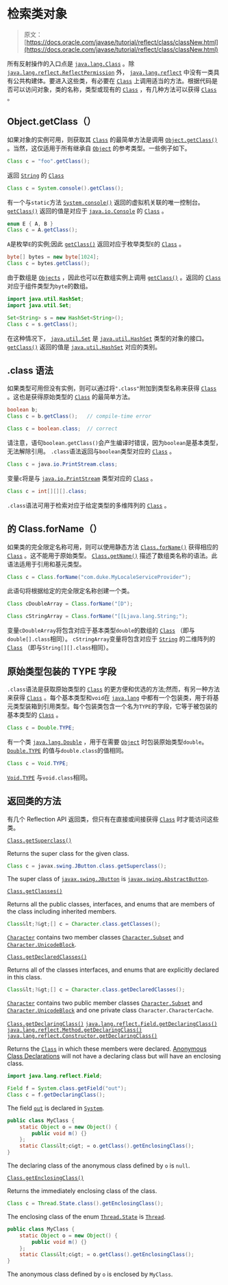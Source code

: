 # 检索类对象

> 原文： [https://docs.oracle.com/javase/tutorial/reflect/class/classNew.html](https://docs.oracle.com/javase/tutorial/reflect/class/classNew.html)

所有反射操作的入口点是 [`java.lang.Class`](https://docs.oracle.com/javase/8/docs/api/java/lang/Class.html) 。除 [`java.lang.reflect.ReflectPermission`](https://docs.oracle.com/javase/8/docs/api/java/lang/reflect/ReflectPermission.html) 外， [`java.lang.reflect`](https://docs.oracle.com/javase/8/docs/api/java/lang/reflect/package-summary.html) 中没有一类具有公共构建体。要进入这些类，有必要在 [`Class`](https://docs.oracle.com/javase/8/docs/api/java/lang/Class.html) 上调用适当的方法。根据代码是否可以访问对象，类的名称，类型或现有的 [`Class`](https://docs.oracle.com/javase/8/docs/api/java/lang/Class.html) ，有几种方法可以获得 [`Class`](https://docs.oracle.com/javase/8/docs/api/java/lang/Class.html) 。

## Object.getClass（）

如果对象的实例可用，则获取其 [`Class`](https://docs.oracle.com/javase/8/docs/api/java/lang/Class.html) 的最简单方法是调用 [`Object.getClass()`](https://docs.oracle.com/javase/8/docs/api/java/lang/Object.html#getClass--) 。当然，这仅适用于所有继承自 [`Object`](https://docs.oracle.com/javase/8/docs/api/java/lang/Object.html) 的参考类型。一些例子如下。

```java
Class c = "foo".getClass();

```

返回 [`String`](https://docs.oracle.com/javase/8/docs/api/java/lang/String.html) 的 [`Class`](https://docs.oracle.com/javase/8/docs/api/java/lang/Class.html)

```java
Class c = System.console().getClass();

```

有一个与`static`方法 [`System.console()`](https://docs.oracle.com/javase/8/docs/api/java/lang/System.html#console--) 返回的虚拟机关联的唯一控制台。 [`getClass()`](https://docs.oracle.com/javase/8/docs/api/java/lang/Object.html#getClass--) 返回的值是对应于 [`java.io.Console`](https://docs.oracle.com/javase/8/docs/api/java/io/Console.html) 的 [`Class`](https://docs.oracle.com/javase/8/docs/api/java/lang/Class.html) 。

```java
enum E { A, B }
Class c = A.getClass();

```

`A`是枚举`E`的实例;因此 [`getClass()`](https://docs.oracle.com/javase/8/docs/api/java/lang/Object.html#getClass--) 返回对应于枚举类型`E`的 [`Class`](https://docs.oracle.com/javase/8/docs/api/java/lang/Class.html) 。

```java
byte[] bytes = new byte[1024];
Class c = bytes.getClass();

```

由于数组是 [`Objects`](https://docs.oracle.com/javase/8/docs/api/java/lang/Object.html) ，因此也可以在数组实例上调用 [`getClass()`](https://docs.oracle.com/javase/8/docs/api/java/lang/Object.html#getClass--) 。返回的 [`Class`](https://docs.oracle.com/javase/8/docs/api/java/lang/Class.html) 对应于组件类型为`byte`的数组。

```java
import java.util.HashSet;
import java.util.Set;

Set<String> s = new HashSet<String>();
Class c = s.getClass();

```

在这种情况下， [`java.util.Set`](https://docs.oracle.com/javase/8/docs/api/java/util/Set.html) 是 [`java.util.HashSet`](https://docs.oracle.com/javase/8/docs/api/java/util/HashSet.html) 类型的对象的接口。 [`getClass()`](https://docs.oracle.com/javase/8/docs/api/java/lang/Object.html#getClass--) 返回的值是 [`java.util.HashSet`](https://docs.oracle.com/javase/8/docs/api/java/util/HashSet.html) 对应的类别。

## .class 语法

如果类型可用但没有实例，则可以通过将`".class"`附加到类型名称来获得 [`Class`](https://docs.oracle.com/javase/8/docs/api/java/lang/Class.html) 。这也是获得原始类型的 [`Class`](https://docs.oracle.com/javase/8/docs/api/java/lang/Class.html) 的最简单方法。

```java
boolean b;
Class c = b.getClass();   // compile-time error

Class c = boolean.class;  // correct

```

请注意，语句`boolean.getClass()`会产生编译时错误，因为`boolean`是基本类型，无法解除引用。 `.class`语法返回与`boolean`类型对应的 [`Class`](https://docs.oracle.com/javase/8/docs/api/java/lang/Class.html) 。

```java
Class c = java.io.PrintStream.class;

```

变量`c`将是与 [`java.io.PrintStream`](https://docs.oracle.com/javase/8/docs/api/java/io/PrintStream.html) 类型对应的 [`Class`](https://docs.oracle.com/javase/8/docs/api/java/lang/Class.html) 。

```java
Class c = int[][][].class;

```

`.class`语法可用于检索对应于给定类型的多维阵列的 [`Class`](https://docs.oracle.com/javase/8/docs/api/java/lang/Class.html) 。

## 的 Class.forName（）

如果类的完全限定名称可用，则可以使用静态方法 [`Class.forName()`](https://docs.oracle.com/javase/8/docs/api/java/lang/Class.html#forName-java.lang.String-) 获得相应的 [`Class`](https://docs.oracle.com/javase/8/docs/api/java/lang/Class.html) 。这不能用于原始类型。 [`Class.getName()`](https://docs.oracle.com/javase/8/docs/api/java/lang/Class.html#getName--) 描述了数组类名称的语法。此语法适用于引用和基元类型。

```java
Class c = Class.forName("com.duke.MyLocaleServiceProvider");

```

此语句将根据给定的完全限定名称创建一个类。

```java
Class cDoubleArray = Class.forName("[D");

Class cStringArray = Class.forName("[[Ljava.lang.String;");

```

变量`cDoubleArray`将包含对应于基本类型`double`的数组的 [`Class`](https://docs.oracle.com/javase/8/docs/api/java/lang/Class.html) （即与`double[].class`相同）。 `cStringArray`变量将包含对应于 [`String`](https://docs.oracle.com/javase/8/docs/api/java/lang/String.html) 的二维阵列的 [`Class`](https://docs.oracle.com/javase/8/docs/api/java/lang/Class.html) （即与`String[][].class`相同）。

## 原始类型包装的 TYPE 字段

`.class`语法是获取原始类型的 [`Class`](https://docs.oracle.com/javase/8/docs/api/java/lang/Class.html) 的更方便和优选的方法;然而，有另一种方法来获得 [`Class`](https://docs.oracle.com/javase/8/docs/api/java/lang/Class.html) 。每个基本类型和`void`在 [`java.lang`](https://docs.oracle.com/javase/8/docs/api/java/lang/package-summary.html) 中都有一个包装类，用于将基元类型装箱到引用类型。每个包装类包含一个名为`TYPE`的字段，它等于被包装的基本类型的 [`Class`](https://docs.oracle.com/javase/8/docs/api/java/lang/Class.html) 。

```java
Class c = Double.TYPE;

```

有一个类 [`java.lang.Double`](https://docs.oracle.com/javase/8/docs/api/java/lang/Double.html) ，用于在需要 [`Object`](https://docs.oracle.com/javase/8/docs/api/java/lang/Object.html) 时包装原始类型`double`。 [`Double.TYPE`](https://docs.oracle.com/javase/8/docs/api/java/lang/Double.html#TYPE) 的值与`double.class`的值相同。

```java
Class c = Void.TYPE;

```

[`Void.TYPE`](https://docs.oracle.com/javase/8/docs/api/java/lang/Void.html#TYPE) 与`void.class`相同。

## 返回类的方法

有几个 Reflection API 返回类，但只有在直接或间接获得 [`Class`](https://docs.oracle.com/javase/8/docs/api/java/lang/Class.html) 时才能访问这些类。

[`Class.getSuperclass()`](https://docs.oracle.com/javase/8/docs/api/java/lang/Class.html#getSuperclass--)

Returns the super class for the given class.

```java
Class c = javax.swing.JButton.class.getSuperclass();

```

The super class of [`javax.swing.JButton`](https://docs.oracle.com/javase/8/docs/api/javax/swing/JButton.html) is [`javax.swing.AbstractButton`](https://docs.oracle.com/javase/8/docs/api/javax/swing/AbstractButton.html).

[`Class.getClasses()`](https://docs.oracle.com/javase/8/docs/api/java/lang/Class.html#getClasses--)

Returns all the public classes, interfaces, and enums that are members of the class including inherited members.

```java
Class&lt;?&gt;[] c = Character.class.getClasses();

```

[`Character`](https://docs.oracle.com/javase/8/docs/api/java/lang/Character.html) contains two member classes [`Character.Subset`](https://docs.oracle.com/javase/8/docs/api/java/lang/Character.Subset.html) and [`Character.UnicodeBlock`](https://docs.oracle.com/javase/8/docs/api/java/lang/Character.UnicodeBlock.html).

[`Class.getDeclaredClasses()`](https://docs.oracle.com/javase/8/docs/api/java/lang/Class.html#getDeclaredClasses--)

Returns all of the classes interfaces, and enums that are explicitly declared in this class.

```java
Class&lt;?&gt;[] c = Character.class.getDeclaredClasses();

```

[`Character`](https://docs.oracle.com/javase/8/docs/api/java/lang/Character.html) contains two public member classes [`Character.Subset`](https://docs.oracle.com/javase/8/docs/api/java/lang/Character.Subset.html) and [`Character.UnicodeBlock`](https://docs.oracle.com/javase/8/docs/api/java/lang/Character.UnicodeBlock.html) and one private class `Character.CharacterCache`.

[`Class.getDeclaringClass()`](https://docs.oracle.com/javase/8/docs/api/java/lang/Class.html#getDeclaringClass--)
[`java.lang.reflect.Field.getDeclaringClass()`](https://docs.oracle.com/javase/8/docs/api/java/lang/reflect/Field.html#getDeclaringClass--)
[`java.lang.reflect.Method.getDeclaringClass()`](https://docs.oracle.com/javase/8/docs/api/java/lang/reflect/Method.html#getDeclaringClass--)
[`java.lang.reflect.Constructor.getDeclaringClass()`](https://docs.oracle.com/javase/8/docs/api/java/lang/reflect/Constructor.html#getDeclaringClass--)

Returns the [`Class`](https://docs.oracle.com/javase/8/docs/api/java/lang/Class.html) in which these members were declared. [Anonymous Class Declarations](https://docs.oracle.com/javase/specs/jls/se7/html/jls-15.html#jls-15.9.5) will not have a declaring class but will have an enclosing class.

```java
import java.lang.reflect.Field;

Field f = System.class.getField("out");
Class c = f.getDeclaringClass();

```

The field [`out`](https://docs.oracle.com/javase/8/docs/api/java/lang/System.html#out) is declared in [`System`](https://docs.oracle.com/javase/8/docs/api/java/lang/System.html).

```java
public class MyClass {
    static Object o = new Object() {
        public void m() {} 
    };
    static Class&lt;c&gt; = o.getClass().getEnclosingClass();
}

```

The declaring class of the anonymous class defined by `o` is `null`.

[`Class.getEnclosingClass()`](https://docs.oracle.com/javase/8/docs/api/java/lang/Class.html#getEnclosingClass--)

Returns the immediately enclosing class of the class.

```java
Class c = Thread.State.class().getEnclosingClass();

```

The enclosing class of the enum [`Thread.State`](https://docs.oracle.com/javase/8/docs/api/java/lang/Thread.State.html) is [`Thread`](https://docs.oracle.com/javase/8/docs/api/java/lang/Thread.html).

```java
public class MyClass {
    static Object o = new Object() { 
        public void m() {} 
    };
    static Class&lt;c&gt; = o.getClass().getEnclosingClass();
}

```

The anonymous class defined by `o` is enclosed by `MyClass`.